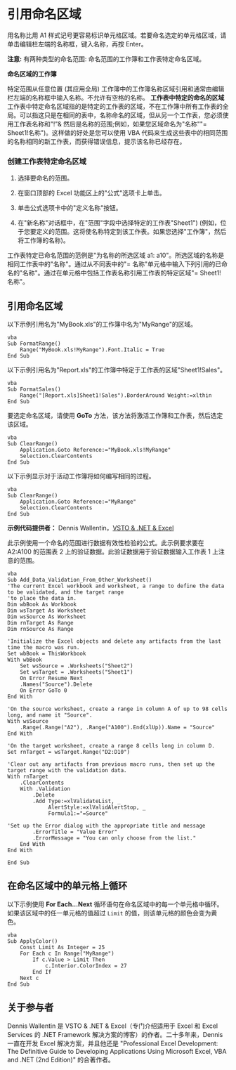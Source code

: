 
# 引用命名区域

用名称比用 A1 样式记号更容易标识单元格区域。若要命名选定的单元格区域，请单击编辑栏左端的名称框，键入名称，再按 Enter。

 **注意:** 有两种类型的命名范围: 命名范围的工作簿和工作表特定命名区域。

 **命名区域的工作簿**

特定范围从任意位置 (其应用全局) 工作簿中的工作簿名称区域引用和通常由编辑栏左端的名称框中输入名称。不允许有空格的名称。
 **工作表中特定的命名的区域**
工作表中特定命名区域指的是特定的工作表的区域，不在工作簿中所有工作表的全局。可以指这只是在相同的表中，名称命名的区域，但从另一个工作表，您必须使用工作表名称和"!"&amp; 然后是名称的范围;例如，如果您区域命名为"名称""= Sheet1!名称")。这样做的好处是您可以使用 VBA 代码来生成这些表中的相同范围的名称相同的新工作表，而获得错误信息，提示该名称已经存在。

### 创建工作表特定命名区域


1. 选择要命名的范围。
    
2. 在窗口顶部的 Excel 功能区上的"公式"选项卡上单击。
    
3. 单击公式选项卡中的"定义名称"按钮。
    
4. 在"新名称"对话框中，在"范围"字段中选择特定的工作表"Sheet1") (例如，位于您要定义的范围。这将使名称特定到该工作表。如果您选择"工作簿"，然后将工作簿的名称)。
    
工作表特定已命名范围的范例是"为名称的所选区域 a1: a10"。所选区域的名称是相同工作表中的"名称"。通过从不同表中的"= 名称"单元格中输入下列引用的已命名的"名称"。通过在单元格中包括工作表名称引用工作表的特定区域"= Sheet1! 名称"。

## 引用命名区域

以下示例引用名为"MyBook.xls"的工作簿中名为"MyRange"的区域。


```
vba
Sub FormatRange() 
    Range("MyBook.xls!MyRange").Font.Italic = True 
End Sub
```

以下示例引用名为"Report.xls"的工作簿中特定于工作表的区域"Sheet1!Sales"。




```
vba
Sub FormatSales() 
    Range("[Report.xls]Sheet1!Sales").BorderAround Weight:=xlthin 
End Sub
```

要选定命名区域，请使用  **GoTo** 方法，该方法将激活工作簿和工作表，然后选定该区域。




```
vba
Sub ClearRange() 
    Application.Goto Reference:="MyBook.xls!MyRange" 
    Selection.ClearContents 
End Sub
```

以下示例显示对于活动工作簿将如何编写相同的过程。




```
vba
Sub ClearRange() 
    Application.Goto Reference:="MyRange" 
    Selection.ClearContents 
End Sub
```

 **示例代码提供者：** Dennis Wallentin，[VSTO &amp; .NET &amp; Excel](http://xldennis.wordpress.com/)

此示例使用一个命名的范围进行数据有效性检验的公式。此示例要求要在 A2:A100 的范围表 2 上的验证数据。此验证数据用于验证数据输入工作表 1 上注意的范围。




```
vba
Sub Add_Data_Validation_From_Other_Worksheet()
'The current Excel workbook and worksheet, a range to define the data to be validated, and the target range
'to place the data in.
Dim wbBook As Workbook
Dim wsTarget As Worksheet
Dim wsSource As Worksheet
Dim rnTarget As Range
Dim rnSource As Range

'Initialize the Excel objects and delete any artifacts from the last time the macro was run.
Set wbBook = ThisWorkbook
With wbBook
    Set wsSource = .Worksheets("Sheet2")
    Set wsTarget = .Worksheets("Sheet1")
    On Error Resume Next
    .Names("Source").Delete
    On Error GoTo 0
End With

'On the source worksheet, create a range in column A of up to 98 cells long, and name it "Source".
With wsSource
    .Range(.Range("A2"), .Range("A100").End(xlUp)).Name = "Source"
End With

'On the target worksheet, create a range 8 cells long in column D.
Set rnTarget = wsTarget.Range("D2:D10")

'Clear out any artifacts from previous macro runs, then set up the target range with the validation data.
With rnTarget
    .ClearContents
    With .Validation
        .Delete
        .Add Type:=xlValidateList, _
             AlertStyle:=xlValidAlertStop, _
             Formula1:="=Source"
        
'Set up the Error dialog with the appropriate title and message
        .ErrorTitle = "Value Error"
        .ErrorMessage = "You can only choose from the list."
    End With
End With

End Sub
```


## 在命名区域中的单元格上循环

以下示例使用  **For Each...Next** 循环语句在命名区域中的每一个单元格中循环。如果该区域中的任一单元格的值超过 `Limit` 的值，则该单元格的颜色会变为黄色。


```
vba
Sub ApplyColor() 
    Const Limit As Integer = 25 
    For Each c In Range("MyRange") 
        If c.Value > Limit Then 
            c.Interior.ColorIndex = 27 
        End If 
    Next c 
End Sub
```


## 关于参与者
<a name="AboutContributor"> </a>

Dennis Wallentin 是 VSTO &amp; .NET &amp; Excel（专门介绍适用于 Excel 和 Excel Services 的 .NET Framework 解决方案的博客）的作者。二十多年来，Dennis 一直在开发 Excel 解决方案，并且他还是 "Professional Excel Development: The Definitive Guide to Developing Applications Using Microsoft Excel, VBA and .NET (2nd Edition)" 的合著作者。

